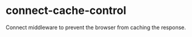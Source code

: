 connect-cache-control
=====================

Connect middleware to prevent the browser from caching the response.
